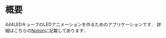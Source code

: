 # 概要
4*4*4LEDキューブのLEDアニメーションを作るためのアプリケーションです．
詳細はこちらの[Notion](https://nine-bike-e1b.notion.site/4-4-4LED-087fe1912d3c4dfe8a2fc35c10fecf36?pvs=4)に記載してあります．
